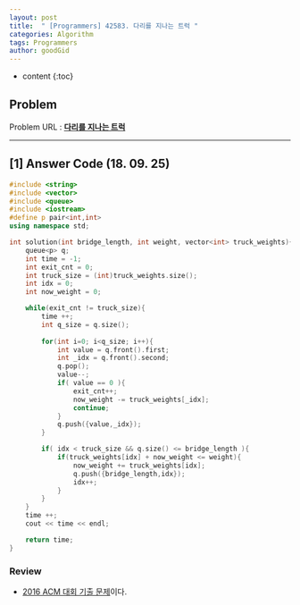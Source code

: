 ```yaml
---
layout: post
title:  " [Programmers] 42583. 다리를 지나는 트럭 "
categories: Algorithm
tags: Programmers
author: goodGid
---
```

* content
{:toc}

## Problem 
Problem URL : **[다리를 지나는 트럭](https://programmers.co.kr/learn/courses/30/lessons/42583)**








---

## [1] Answer Code (18. 09. 25)

``` cpp
#include <string>
#include <vector>
#include <queue>
#include <iostream>
#define p pair<int,int>
using namespace std;

int solution(int bridge_length, int weight, vector<int> truck_weights){
    queue<p> q;
    int time = -1;
    int exit_cnt = 0;
    int truck_size = (int)truck_weights.size();
    int idx = 0;
    int now_weight = 0;

    while(exit_cnt != truck_size){
        time ++; 
        int q_size = q.size(); 
        
        for(int i=0; i<q_size; i++){
            int value = q.front().first; 
            int _idx = q.front().second; 
            q.pop();
            value--; 
            if( value == 0 ){
                exit_cnt++;
                now_weight -= truck_weights[_idx];
                continue;
            }
            q.push({value,_idx});
        }

        if( idx < truck_size && q.size() <= bridge_length ){
            if(truck_weights[idx] + now_weight <= weight){
                now_weight += truck_weights[idx];
                q.push({bridge_length,idx});
                idx++;
            }
        }
    }    
    time ++;
    cout << time << endl;

    return time;
}
```


### Review

* [2016 ACM 대회 기출 문제](http://icpckorea.org/2016/ONLINE/problem.pdf)이다.

